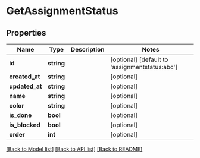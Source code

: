 # GetAssignmentStatus

## Properties
Name | Type | Description | Notes
------------ | ------------- | ------------- | -------------
**id** | **string** |  | [optional] [default to 'assignmentstatus:abc']
**created_at** | **string** |  | [optional] 
**updated_at** | **string** |  | [optional] 
**name** | **string** |  | [optional] 
**color** | **string** |  | [optional] 
**is_done** | **bool** |  | [optional] 
**is_blocked** | **bool** |  | [optional] 
**order** | **int** |  | [optional] 

[[Back to Model list]](../README.md#documentation-for-models) [[Back to API list]](../README.md#documentation-for-api-endpoints) [[Back to README]](../README.md)


